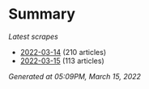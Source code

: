 # Summary
*Latest scrapes*
* [2022-03-14](https://github.com/nuuuwan/news_lk/blob/data/news_lk.2022-03-14.json) (210 articles)
* [2022-03-15](https://github.com/nuuuwan/news_lk/blob/data/news_lk.2022-03-15.json) (113 articles)

*Generated at 05:09PM, March 15, 2022*